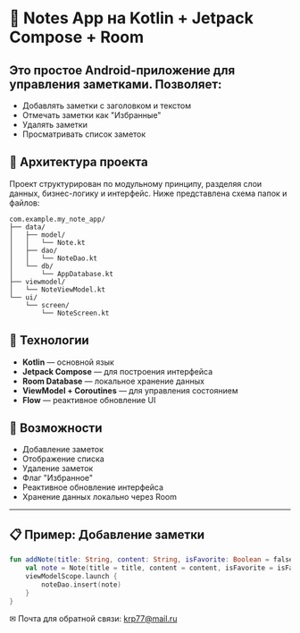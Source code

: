 # 📝 Notes App на Kotlin + Jetpack Compose + Room

## Это простое Android-приложение для управления заметками. Позволяет:
- Добавлять заметки с заголовком и текстом
- Отмечать заметки как "Избранные"
- Удалять заметки
- Просматривать список заметок
## 🧱 Архитектура проекта

Проект структурирован по модульному принципу, разделяя слои данных, бизнес-логику и интерфейс. Ниже представлена схема папок и файлов:

```plaintext
com.example.my_note_app/
├── data/
│   ├── model/
│   │   └── Note.kt
│   ├── dao/
│   │   └── NoteDao.kt
│   └── db/
│       └── AppDatabase.kt
├── viewmodel/
│   └── NoteViewModel.kt
└── ui/
    └── screen/
        └── NoteScreen.kt
```

## 📱 Технологии

- **Kotlin** — основной язык
- **Jetpack Compose** — для построения интерфейса
- **Room Database** — локальное хранение данных
- **ViewModel + Coroutines** — для управления состоянием
- **Flow** — реактивное обновление UI

## 🧩 Возможности

- Добавление заметок
- Отображение списка
- Удаление заметок
- Флаг "Избранное"
- Реактивное обновление интерфейса
- Хранение данных локально через Room

---

## 📋 Пример: Добавление заметки

```kotlin
fun addNote(title: String, content: String, isFavorite: Boolean = false) {
    val note = Note(title = title, content = content, isFavorite = isFavorite)
    viewModelScope.launch {
        noteDao.insert(note)
    }
}
```
✉ Почта для обратной связи:
<a href="">krp77@mail.ru</a>
